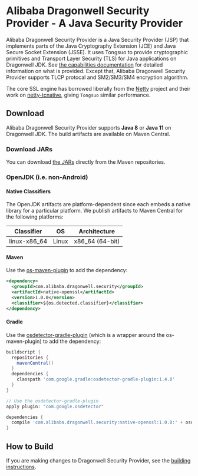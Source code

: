 Alibaba Dragonwell Security Provider - A Java Security Provider
========================================

Alibaba Dragonwell Security Provider is a Java Security Provider (JSP) that
implements parts of the Java Cryptography Extension (JCE) and Java Secure
Socket Extension (JSSE).  It uses Tongsuo to provide cryptographic primitives
and Transport Layer Security (TLS) for Java applications on Dragonwell JDK.
See [the capabilities documentation](CAPABILITIES.md) for detailed information
on what is provided. Except that, Alibaba Dragonwell Security Provider supports
TLCP protocal and SM2/SM3/SM4 encryption algorithm.

The core SSL engine has borrowed liberally from the [Netty](http://netty.io/)
project and their work on [netty-tcnative](http://netty.io/wiki/forked-tomcat-native.html),
giving `Tongsuo` similar performance.


Download
-------------
Alibaba Dragonwell Security Provider supports **Java 8** or **Java 11** on Dragonwell JDK.
The build artifacts are available on Maven Central.

### Download JARs
You can download
[the JARs](http://search.maven.org/#search%7Cga%7C1%7Cg:%22net.tongsuo%22)
directly from the Maven repositories.

### OpenJDK (i.e. non-Android)

#### Native Classifiers

The OpenJDK artifacts are platform-dependent since each embeds a native library for a particular
platform. We publish artifacts to Maven Central for the following platforms:

| Classifier     |  OS   | Architecture    |
|----------------|-------|-----------------|
| linux-x86_64   | Linux | x86_64 (64-bit) |



#### Maven

Use the [os-maven-plugin](https://github.com/trustin/os-maven-plugin) to add the dependency:

```xml
<dependency>
  <groupId>com.alibaba.dragonwell.security</groupId>
  <artifactId>native-openssl</artifactId>
  <version>1.0.0</version>
  <classifier>${os.detected.classifier}</classifier>
</dependency>
```

#### Gradle
Use the [osdetector-gradle-plugin](https://github.com/google/osdetector-gradle-plugin)
(which is a wrapper around the os-maven-plugin) to add the dependency:

```gradle
buildscript {
  repositories {
    mavenCentral()
  }
  dependencies {
    classpath 'com.google.gradle:osdetector-gradle-plugin:1.4.0'
  }
}

// Use the osdetector-gradle-plugin
apply plugin: "com.google.osdetector"

dependencies {
  compile 'com.alibaba.dragonwell.security:native-openssl:1.0.0:' + osdetector.classifier
}
```

How to Build
------------

If you are making changes to Dragonwell Security Provider, see the [building
instructions](BUILDING.md).
